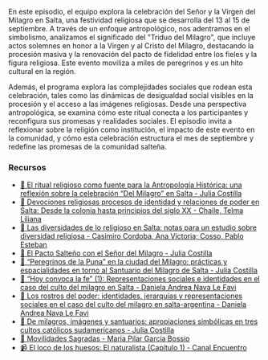 <!--
.. title: ✝️ El Milagro de la Antropología.
.. slug: 2024-09-16-el-milagro-de-la-antropologia
.. date: 2024-09-15 00:00:00 UTC-03:00
.. tags: Ritos, Etnografía, Peregrinos, Movilidad
.. link:
.. description:
.. type: text
-->

En este episodio, el equipo explora la celebración del Señor y la Virgen del Milagro en Salta, una festividad religiosa que se desarrolla del 13 al 15 de septiembre.
A través de un enfoque antropológico, nos adentramos en el simbolismo, analizamos el significado del "Triduo del Milagro", que incluye actos solemnes en honor a la Virgen y al Cristo del Milagro, destacando la procesión masiva y la renovación del pacto de fidelidad entre los fieles y la figura religiosa. Este evento moviliza a miles de peregrinos y es un hito cultural en la región.

Además, el programa explora las complejidades sociales que rodean esta celebración, tales como las dinámicas de desigualdad social visibles en la procesión y el acceso a las imágenes religiosas. Desde una perspectiva antropológica, se examina cómo este ritual conecta a los participantes y reconfigura sus promesas y realidades sociales. El episodio invita a reflexionar sobre la religión como institución, el impacto de este evento en la comunidad, y cómo esta celebración estructura el mes de septiembre y redefine las promesas de la comunidad salteña.

### Recursos

- [📖 El ritual religioso como fuente para la Antropología Histórica: una reflexión sobre la celebración “Del Milagro” en Salta - Julia Costilla](https://ri.conicet.gov.ar/bitstream/handle/11336/71010/CONICET_Digital_Nro.d123d6ac-289c-46d3-aa19-3efe754cf446_A.pdf?sequence=2&isAllowed=y)
- [📖 Devociones religiosas procesos de identidad y relaciones de poder en Salta: Desde la colonia hasta principios del siglo XX - Chaile, Telma Liliana](https://ri.conicet.gov.ar/handle/11336/134147)
- [📖 Las diversidades de lo religioso en Salta: notas para un estudio sobre diversidad religiosa - Casimiro Cordoba, Ana Victoria; Cosso, Pablo Esteban](https://www.icsoh.unsa.edu.ar/new/libros.php?lib=3)
- [📖 El Pacto Salteño con el Señor del Milagro - Julia Costilla](https://www.upo.es/revistas/index.php/americania/article/download/1793/1874/7128)
- [📖 “Peregrinos de la Puna” en la ciudad del Milagro: prácticas y espacialidades en torno al Santuario del Milagro de Salta - Julia Costilla](http://revistascientificas.filo.uba.ar/index.php/MA/article/view/12928)
- [📖 “Hoy convoca la fe” (1): Representaciones sociales e identidades en el caso del culto del milagro en Salta - Daniela Andrea Nava Le Favi](https://www.scielo.org.ar/scielo.php?script=sci_arttext&pid=S1668-81042015000200003)
- [📖 Los rostros del poder: identidades, jerarquías y representaciones sociales en el caso del culto del milagro en salta-argentina - Daniela Andrea Nava Le Favi](https://www.researchgate.net/publication/343574874_LOS_ROSTROS_DEL_PODER_IDENTIDADES_JERARQUIAS_Y_REPRESENTACIONES_SOCIALES_EN_EL_CASO_DEL_CULTO_DEL_MILAGRO_EN_SALTA-ARGENTINA)
- [📖 De milagros, imágenes y santuarios: apropiaciones simbólicas en tres cultos católicos sudamericanos - Julia Costilla](https://revistaculturayreligion.cl/index.php/revistaculturayreligion/article/view/1037)
- [📖 Movilidades Sagradas - Maria Pilar Garcia Bossio](https://www.academia.edu/87689708/MOVILIDADES_SAGRADAS)
- [📹 El loco de los huesos: El naturalista (Capítulo 1) - Canal Encuentro](https://www.youtube.com/watch?v=fzmADjpZ6Pw)
